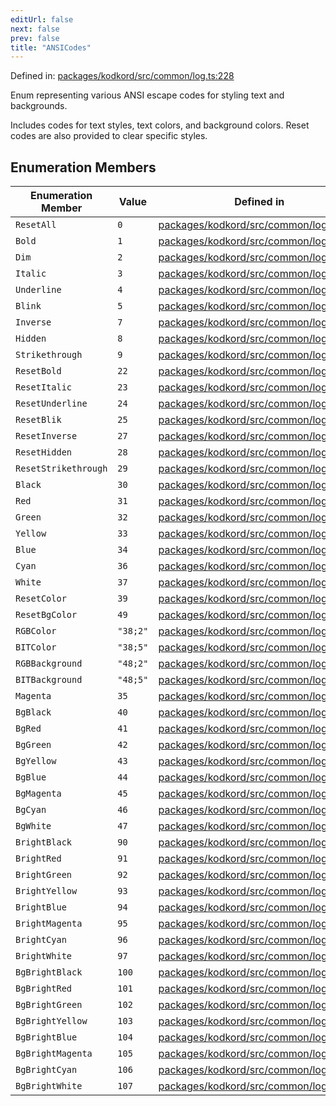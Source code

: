 ```yaml
---
editUrl: false
next: false
prev: false
title: "ANSICodes"
---
```


Defined in: [packages/kodkord/src/common/log.ts:228](https://github.com/KingsBeCattz/Kodkord/blob/5983eab654eb4f3b9082e138abddc2d7f9dac808/packages/kodkord/src/common/log.ts#L228)

Enum representing various ANSI escape codes for styling text and backgrounds.

Includes codes for text styles, text colors, and background colors.
Reset codes are also provided to clear specific styles.

## Enumeration Members

| Enumeration Member | Value | Defined in |
| ------ | ------ | ------ |
| <a id="resetall"></a> `ResetAll` | `0` | [packages/kodkord/src/common/log.ts:230](https://github.com/KingsBeCattz/Kodkord/blob/5983eab654eb4f3b9082e138abddc2d7f9dac808/packages/kodkord/src/common/log.ts#L230) |
| <a id="bold"></a> `Bold` | `1` | [packages/kodkord/src/common/log.ts:242](https://github.com/KingsBeCattz/Kodkord/blob/5983eab654eb4f3b9082e138abddc2d7f9dac808/packages/kodkord/src/common/log.ts#L242) |
| <a id="dim"></a> `Dim` | `2` | [packages/kodkord/src/common/log.ts:243](https://github.com/KingsBeCattz/Kodkord/blob/5983eab654eb4f3b9082e138abddc2d7f9dac808/packages/kodkord/src/common/log.ts#L243) |
| <a id="italic"></a> `Italic` | `3` | [packages/kodkord/src/common/log.ts:244](https://github.com/KingsBeCattz/Kodkord/blob/5983eab654eb4f3b9082e138abddc2d7f9dac808/packages/kodkord/src/common/log.ts#L244) |
| <a id="underline"></a> `Underline` | `4` | [packages/kodkord/src/common/log.ts:245](https://github.com/KingsBeCattz/Kodkord/blob/5983eab654eb4f3b9082e138abddc2d7f9dac808/packages/kodkord/src/common/log.ts#L245) |
| <a id="blink"></a> `Blink` | `5` | [packages/kodkord/src/common/log.ts:246](https://github.com/KingsBeCattz/Kodkord/blob/5983eab654eb4f3b9082e138abddc2d7f9dac808/packages/kodkord/src/common/log.ts#L246) |
| <a id="inverse"></a> `Inverse` | `7` | [packages/kodkord/src/common/log.ts:247](https://github.com/KingsBeCattz/Kodkord/blob/5983eab654eb4f3b9082e138abddc2d7f9dac808/packages/kodkord/src/common/log.ts#L247) |
| <a id="hidden"></a> `Hidden` | `8` | [packages/kodkord/src/common/log.ts:248](https://github.com/KingsBeCattz/Kodkord/blob/5983eab654eb4f3b9082e138abddc2d7f9dac808/packages/kodkord/src/common/log.ts#L248) |
| <a id="strikethrough"></a> `Strikethrough` | `9` | [packages/kodkord/src/common/log.ts:249](https://github.com/KingsBeCattz/Kodkord/blob/5983eab654eb4f3b9082e138abddc2d7f9dac808/packages/kodkord/src/common/log.ts#L249) |
| <a id="resetbold"></a> `ResetBold` | `22` | [packages/kodkord/src/common/log.ts:231](https://github.com/KingsBeCattz/Kodkord/blob/5983eab654eb4f3b9082e138abddc2d7f9dac808/packages/kodkord/src/common/log.ts#L231) |
| <a id="resetitalic"></a> `ResetItalic` | `23` | [packages/kodkord/src/common/log.ts:232](https://github.com/KingsBeCattz/Kodkord/blob/5983eab654eb4f3b9082e138abddc2d7f9dac808/packages/kodkord/src/common/log.ts#L232) |
| <a id="resetunderline"></a> `ResetUnderline` | `24` | [packages/kodkord/src/common/log.ts:233](https://github.com/KingsBeCattz/Kodkord/blob/5983eab654eb4f3b9082e138abddc2d7f9dac808/packages/kodkord/src/common/log.ts#L233) |
| <a id="resetblik"></a> `ResetBlik` | `25` | [packages/kodkord/src/common/log.ts:234](https://github.com/KingsBeCattz/Kodkord/blob/5983eab654eb4f3b9082e138abddc2d7f9dac808/packages/kodkord/src/common/log.ts#L234) |
| <a id="resetinverse"></a> `ResetInverse` | `27` | [packages/kodkord/src/common/log.ts:235](https://github.com/KingsBeCattz/Kodkord/blob/5983eab654eb4f3b9082e138abddc2d7f9dac808/packages/kodkord/src/common/log.ts#L235) |
| <a id="resethidden"></a> `ResetHidden` | `28` | [packages/kodkord/src/common/log.ts:236](https://github.com/KingsBeCattz/Kodkord/blob/5983eab654eb4f3b9082e138abddc2d7f9dac808/packages/kodkord/src/common/log.ts#L236) |
| <a id="resetstrikethrough"></a> `ResetStrikethrough` | `29` | [packages/kodkord/src/common/log.ts:237](https://github.com/KingsBeCattz/Kodkord/blob/5983eab654eb4f3b9082e138abddc2d7f9dac808/packages/kodkord/src/common/log.ts#L237) |
| <a id="black"></a> `Black` | `30` | [packages/kodkord/src/common/log.ts:258](https://github.com/KingsBeCattz/Kodkord/blob/5983eab654eb4f3b9082e138abddc2d7f9dac808/packages/kodkord/src/common/log.ts#L258) |
| <a id="red"></a> `Red` | `31` | [packages/kodkord/src/common/log.ts:259](https://github.com/KingsBeCattz/Kodkord/blob/5983eab654eb4f3b9082e138abddc2d7f9dac808/packages/kodkord/src/common/log.ts#L259) |
| <a id="green"></a> `Green` | `32` | [packages/kodkord/src/common/log.ts:260](https://github.com/KingsBeCattz/Kodkord/blob/5983eab654eb4f3b9082e138abddc2d7f9dac808/packages/kodkord/src/common/log.ts#L260) |
| <a id="yellow"></a> `Yellow` | `33` | [packages/kodkord/src/common/log.ts:261](https://github.com/KingsBeCattz/Kodkord/blob/5983eab654eb4f3b9082e138abddc2d7f9dac808/packages/kodkord/src/common/log.ts#L261) |
| <a id="blue"></a> `Blue` | `34` | [packages/kodkord/src/common/log.ts:262](https://github.com/KingsBeCattz/Kodkord/blob/5983eab654eb4f3b9082e138abddc2d7f9dac808/packages/kodkord/src/common/log.ts#L262) |
| <a id="cyan"></a> `Cyan` | `36` | [packages/kodkord/src/common/log.ts:264](https://github.com/KingsBeCattz/Kodkord/blob/5983eab654eb4f3b9082e138abddc2d7f9dac808/packages/kodkord/src/common/log.ts#L264) |
| <a id="white"></a> `White` | `37` | [packages/kodkord/src/common/log.ts:265](https://github.com/KingsBeCattz/Kodkord/blob/5983eab654eb4f3b9082e138abddc2d7f9dac808/packages/kodkord/src/common/log.ts#L265) |
| <a id="resetcolor"></a> `ResetColor` | `39` | [packages/kodkord/src/common/log.ts:238](https://github.com/KingsBeCattz/Kodkord/blob/5983eab654eb4f3b9082e138abddc2d7f9dac808/packages/kodkord/src/common/log.ts#L238) |
| <a id="resetbgcolor"></a> `ResetBgColor` | `49` | [packages/kodkord/src/common/log.ts:239](https://github.com/KingsBeCattz/Kodkord/blob/5983eab654eb4f3b9082e138abddc2d7f9dac808/packages/kodkord/src/common/log.ts#L239) |
| <a id="rgbcolor"></a> `RGBColor` | `"38;2"` | [packages/kodkord/src/common/log.ts:252](https://github.com/KingsBeCattz/Kodkord/blob/5983eab654eb4f3b9082e138abddc2d7f9dac808/packages/kodkord/src/common/log.ts#L252) |
| <a id="bitcolor"></a> `BITColor` | `"38;5"` | [packages/kodkord/src/common/log.ts:253](https://github.com/KingsBeCattz/Kodkord/blob/5983eab654eb4f3b9082e138abddc2d7f9dac808/packages/kodkord/src/common/log.ts#L253) |
| <a id="rgbbackground"></a> `RGBBackground` | `"48;2"` | [packages/kodkord/src/common/log.ts:254](https://github.com/KingsBeCattz/Kodkord/blob/5983eab654eb4f3b9082e138abddc2d7f9dac808/packages/kodkord/src/common/log.ts#L254) |
| <a id="bitbackground"></a> `BITBackground` | `"48;5"` | [packages/kodkord/src/common/log.ts:255](https://github.com/KingsBeCattz/Kodkord/blob/5983eab654eb4f3b9082e138abddc2d7f9dac808/packages/kodkord/src/common/log.ts#L255) |
| <a id="magenta"></a> `Magenta` | `35` | [packages/kodkord/src/common/log.ts:263](https://github.com/KingsBeCattz/Kodkord/blob/5983eab654eb4f3b9082e138abddc2d7f9dac808/packages/kodkord/src/common/log.ts#L263) |
| <a id="bgblack"></a> `BgBlack` | `40` | [packages/kodkord/src/common/log.ts:278](https://github.com/KingsBeCattz/Kodkord/blob/5983eab654eb4f3b9082e138abddc2d7f9dac808/packages/kodkord/src/common/log.ts#L278) |
| <a id="bgred"></a> `BgRed` | `41` | [packages/kodkord/src/common/log.ts:279](https://github.com/KingsBeCattz/Kodkord/blob/5983eab654eb4f3b9082e138abddc2d7f9dac808/packages/kodkord/src/common/log.ts#L279) |
| <a id="bggreen"></a> `BgGreen` | `42` | [packages/kodkord/src/common/log.ts:280](https://github.com/KingsBeCattz/Kodkord/blob/5983eab654eb4f3b9082e138abddc2d7f9dac808/packages/kodkord/src/common/log.ts#L280) |
| <a id="bgyellow"></a> `BgYellow` | `43` | [packages/kodkord/src/common/log.ts:281](https://github.com/KingsBeCattz/Kodkord/blob/5983eab654eb4f3b9082e138abddc2d7f9dac808/packages/kodkord/src/common/log.ts#L281) |
| <a id="bgblue"></a> `BgBlue` | `44` | [packages/kodkord/src/common/log.ts:282](https://github.com/KingsBeCattz/Kodkord/blob/5983eab654eb4f3b9082e138abddc2d7f9dac808/packages/kodkord/src/common/log.ts#L282) |
| <a id="bgmagenta"></a> `BgMagenta` | `45` | [packages/kodkord/src/common/log.ts:283](https://github.com/KingsBeCattz/Kodkord/blob/5983eab654eb4f3b9082e138abddc2d7f9dac808/packages/kodkord/src/common/log.ts#L283) |
| <a id="bgcyan"></a> `BgCyan` | `46` | [packages/kodkord/src/common/log.ts:284](https://github.com/KingsBeCattz/Kodkord/blob/5983eab654eb4f3b9082e138abddc2d7f9dac808/packages/kodkord/src/common/log.ts#L284) |
| <a id="bgwhite"></a> `BgWhite` | `47` | [packages/kodkord/src/common/log.ts:285](https://github.com/KingsBeCattz/Kodkord/blob/5983eab654eb4f3b9082e138abddc2d7f9dac808/packages/kodkord/src/common/log.ts#L285) |
| <a id="brightblack"></a> `BrightBlack` | `90` | [packages/kodkord/src/common/log.ts:268](https://github.com/KingsBeCattz/Kodkord/blob/5983eab654eb4f3b9082e138abddc2d7f9dac808/packages/kodkord/src/common/log.ts#L268) |
| <a id="brightred"></a> `BrightRed` | `91` | [packages/kodkord/src/common/log.ts:269](https://github.com/KingsBeCattz/Kodkord/blob/5983eab654eb4f3b9082e138abddc2d7f9dac808/packages/kodkord/src/common/log.ts#L269) |
| <a id="brightgreen"></a> `BrightGreen` | `92` | [packages/kodkord/src/common/log.ts:270](https://github.com/KingsBeCattz/Kodkord/blob/5983eab654eb4f3b9082e138abddc2d7f9dac808/packages/kodkord/src/common/log.ts#L270) |
| <a id="brightyellow"></a> `BrightYellow` | `93` | [packages/kodkord/src/common/log.ts:271](https://github.com/KingsBeCattz/Kodkord/blob/5983eab654eb4f3b9082e138abddc2d7f9dac808/packages/kodkord/src/common/log.ts#L271) |
| <a id="brightblue"></a> `BrightBlue` | `94` | [packages/kodkord/src/common/log.ts:272](https://github.com/KingsBeCattz/Kodkord/blob/5983eab654eb4f3b9082e138abddc2d7f9dac808/packages/kodkord/src/common/log.ts#L272) |
| <a id="brightmagenta"></a> `BrightMagenta` | `95` | [packages/kodkord/src/common/log.ts:273](https://github.com/KingsBeCattz/Kodkord/blob/5983eab654eb4f3b9082e138abddc2d7f9dac808/packages/kodkord/src/common/log.ts#L273) |
| <a id="brightcyan"></a> `BrightCyan` | `96` | [packages/kodkord/src/common/log.ts:274](https://github.com/KingsBeCattz/Kodkord/blob/5983eab654eb4f3b9082e138abddc2d7f9dac808/packages/kodkord/src/common/log.ts#L274) |
| <a id="brightwhite"></a> `BrightWhite` | `97` | [packages/kodkord/src/common/log.ts:275](https://github.com/KingsBeCattz/Kodkord/blob/5983eab654eb4f3b9082e138abddc2d7f9dac808/packages/kodkord/src/common/log.ts#L275) |
| <a id="bgbrightblack"></a> `BgBrightBlack` | `100` | [packages/kodkord/src/common/log.ts:288](https://github.com/KingsBeCattz/Kodkord/blob/5983eab654eb4f3b9082e138abddc2d7f9dac808/packages/kodkord/src/common/log.ts#L288) |
| <a id="bgbrightred"></a> `BgBrightRed` | `101` | [packages/kodkord/src/common/log.ts:289](https://github.com/KingsBeCattz/Kodkord/blob/5983eab654eb4f3b9082e138abddc2d7f9dac808/packages/kodkord/src/common/log.ts#L289) |
| <a id="bgbrightgreen"></a> `BgBrightGreen` | `102` | [packages/kodkord/src/common/log.ts:290](https://github.com/KingsBeCattz/Kodkord/blob/5983eab654eb4f3b9082e138abddc2d7f9dac808/packages/kodkord/src/common/log.ts#L290) |
| <a id="bgbrightyellow"></a> `BgBrightYellow` | `103` | [packages/kodkord/src/common/log.ts:291](https://github.com/KingsBeCattz/Kodkord/blob/5983eab654eb4f3b9082e138abddc2d7f9dac808/packages/kodkord/src/common/log.ts#L291) |
| <a id="bgbrightblue"></a> `BgBrightBlue` | `104` | [packages/kodkord/src/common/log.ts:292](https://github.com/KingsBeCattz/Kodkord/blob/5983eab654eb4f3b9082e138abddc2d7f9dac808/packages/kodkord/src/common/log.ts#L292) |
| <a id="bgbrightmagenta"></a> `BgBrightMagenta` | `105` | [packages/kodkord/src/common/log.ts:293](https://github.com/KingsBeCattz/Kodkord/blob/5983eab654eb4f3b9082e138abddc2d7f9dac808/packages/kodkord/src/common/log.ts#L293) |
| <a id="bgbrightcyan"></a> `BgBrightCyan` | `106` | [packages/kodkord/src/common/log.ts:294](https://github.com/KingsBeCattz/Kodkord/blob/5983eab654eb4f3b9082e138abddc2d7f9dac808/packages/kodkord/src/common/log.ts#L294) |
| <a id="bgbrightwhite"></a> `BgBrightWhite` | `107` | [packages/kodkord/src/common/log.ts:295](https://github.com/KingsBeCattz/Kodkord/blob/5983eab654eb4f3b9082e138abddc2d7f9dac808/packages/kodkord/src/common/log.ts#L295) |
